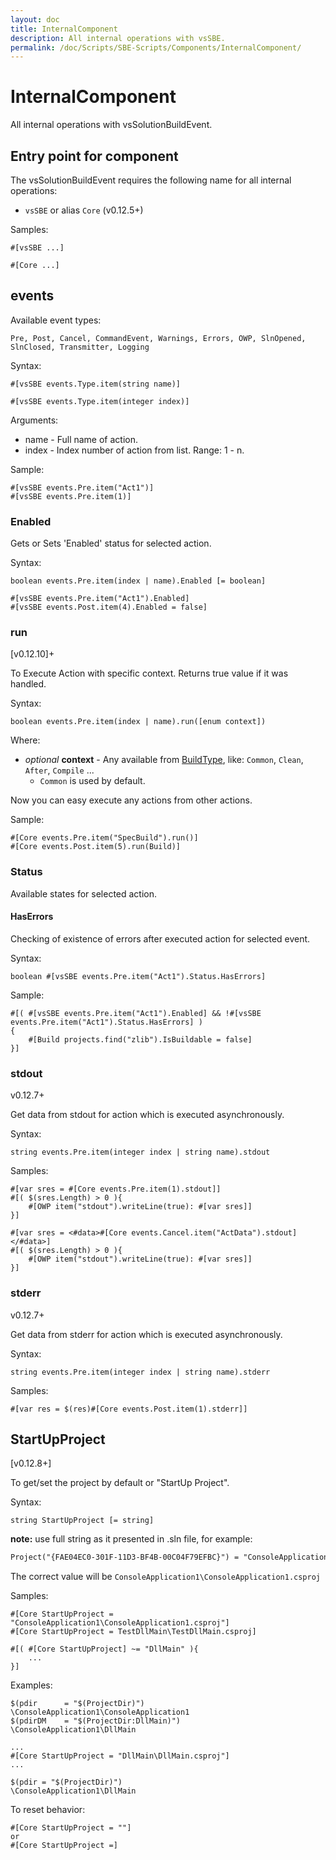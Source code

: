 ```yaml
---
layout: doc
title: InternalComponent
description: All internal operations with vsSBE.
permalink: /doc/Scripts/SBE-Scripts/Components/InternalComponent/
---
```

# InternalComponent

All internal operations with vsSolutionBuildEvent.

## Entry point for component

The vsSolutionBuildEvent requires the following name for all internal operations:

* `vsSBE` or alias `Core` (v0.12.5+)

Samples:

```{{site.sbelang1}}
#[vsSBE ...]
```

```{{site.sbelang1}}
#[Core ...]
```

## events

Available event types:

```text
Pre, Post, Cancel, CommandEvent, Warnings, Errors, OWP, SlnOpened, SlnClosed, Transmitter, Logging
```

Syntax:

```{{site.sbelang1}}
#[vsSBE events.Type.item(string name)]
```

```{{site.sbelang1}}
#[vsSBE events.Type.item(integer index)]
```

Arguments:

* name  - Full name of action.
* index - Index number of action from list. Range: 1 - n.

Sample:

```{{site.sbelang1}}
#[vsSBE events.Pre.item("Act1")]
#[vsSBE events.Pre.item(1)]
```

### Enabled

Gets or Sets 'Enabled' status for selected action.

Syntax:

```{{site.sbelang1}}
boolean events.Pre.item(index | name).Enabled [= boolean]
```

```{{site.sbelang1}}
#[vsSBE events.Pre.item("Act1").Enabled]
#[vsSBE events.Post.item(4).Enabled = false]
```

### run

[v0.12.10]+

To Execute Action with specific context. Returns true value if it was handled.

Syntax:

```{{site.sbelang}}
boolean events.Pre.item(index | name).run([enum context])
```

Where:

* *optional* **context** - Any available from [BuildType](https://github.com/3F/vsSolutionBuildEvent/blob/master/Bridge/BuildType.cs), like: `Common`, `Clean`, `After`, `Compile` ...
    * `Common` is used by default.

Now you can easy execute any actions from other actions.

Sample:

```{{site.sbelang}}
#[Core events.Pre.item("SpecBuild").run()]
#[Core events.Post.item(5).run(Build)]
```

### Status

Available states for selected action.

#### HasErrors

Checking of existence of errors after executed action for selected event.

Syntax:

```{{site.sbelang1}}
boolean #[vsSBE events.Pre.item("Act1").Status.HasErrors]
```

Sample:

```{{site.sbelang}}
#[( #[vsSBE events.Pre.item("Act1").Enabled] && !#[vsSBE events.Pre.item("Act1").Status.HasErrors] )
{
    #[Build projects.find("zlib").IsBuildable = false]
}]
```

### stdout

v0.12.7+

Get data from stdout for action which is executed asynchronously.

Syntax:

```{{site.sbelang1}}
string events.Pre.item(integer index | string name).stdout
```

Samples:

```{{site.sbelang}}
#[var sres = #[Core events.Pre.item(1).stdout]]
#[( $(sres.Length) > 0 ){
    #[OWP item("stdout").writeLine(true): #[var sres]]
}]
```
```{{site.sbelang}}
#[var sres = <#data>#[Core events.Cancel.item("ActData").stdout]</#data>]
#[( $(sres.Length) > 0 ){
    #[OWP item("stdout").writeLine(true): #[var sres]]
}]
```

### stderr

v0.12.7+

Get data from stderr for action which is executed asynchronously.

Syntax:

```{{site.sbelang1}}
string events.Pre.item(integer index | string name).stderr
```

Samples:

```{{site.sbelang}}
#[var res = $(res)#[Core events.Post.item(1).stderr]]
```

## StartUpProject

[v0.12.8+]

To get/set the project by default or "StartUp Project".

Syntax:

```{{site.sbelang1}}
string StartUpProject [= string]
```

**note:** use full string as it presented in .sln file, for example:

```xml
Project("{FAE04EC0-301F-11D3-BF4B-00C04F79EFBC}") = "ConsoleApplication1", "ConsoleApplication1\ConsoleApplication1.csproj", "{94C2EB4A-A5BF-4E78-8D2E-EE15A9D939BE}"
```

The correct value will be `ConsoleApplication1\ConsoleApplication1.csproj`

Samples:

```{{site.sbelang}}
#[Core StartUpProject = "ConsoleApplication1\ConsoleApplication1.csproj"]
#[Core StartUpProject = TestDllMain\TestDllMain.csproj]
```

```{{site.sbelang}}
#[( #[Core StartUpProject] ~= "DllMain" ){
    ...
}]
```

Examples:

```{{site.sbelang}}
$(pdir      = "$(ProjectDir)")              \ConsoleApplication1\ConsoleApplication1
$(pdirDM    = "$(ProjectDir:DllMain)")      \ConsoleApplication1\DllMain

...
#[Core StartUpProject = "DllMain\DllMain.csproj"]
...

$(pdir = "$(ProjectDir)")                   \ConsoleApplication1\DllMain
```

To reset behavior:

```{{site.sbelang}}
#[Core StartUpProject = ""]
or
#[Core StartUpProject =]
```